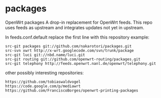 packages
========

OpenWrt packages
A drop-in replacement for OpenWrt feeds.
This repo uses feeds as upstream and integrates updates not yet in upstream.


In feeds.conf.default replace the first line with this repository
example: 
  
    src-git packages git://github.com/nakarotori/packages.git
    src-svn xwrt http://x-wrt.googlecode.com/svn/trunk/package
    src-git luci git://nbd.name/luci.git
    src-git routing git://github.com/openwrt-routing/packages.git
    src-git telephony http://feeds.openwrt.nanl.de/openwrt/telephony.git
  
other possibly interesting repositories:
    
    https://github.com/tobiaswaldvogel
    https://code.google.com/p/mediawrt
    https://github.com/FranciscoBorges/openwrt-printing-packages
